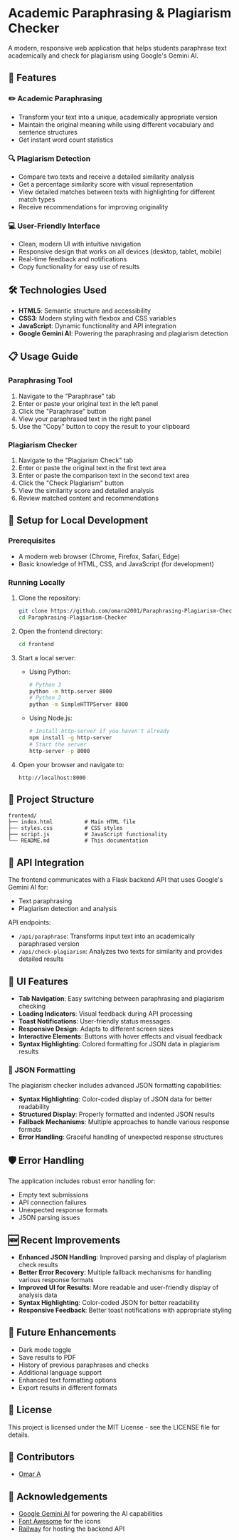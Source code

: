 # Academic Paraphrasing & Plagiarism Checker 

A modern, responsive web application that helps students paraphrase text academically and check for plagiarism using Google's Gemini AI.

## 🌟 Features

### ✏️ Academic Paraphrasing
- Transform your text into a unique, academically appropriate version
- Maintain the original meaning while using different vocabulary and sentence structures
- Get instant word count statistics

### 🔍 Plagiarism Detection
- Compare two texts and receive a detailed similarity analysis
- Get a percentage similarity score with visual representation
- View detailed matches between texts with highlighting for different match types
- Receive recommendations for improving originality

### 💻 User-Friendly Interface
- Clean, modern UI with intuitive navigation
- Responsive design that works on all devices (desktop, tablet, mobile)
- Real-time feedback and notifications
- Copy functionality for easy use of results

## 🛠️ Technologies Used

- **HTML5**: Semantic structure and accessibility
- **CSS3**: Modern styling with flexbox and CSS variables
- **JavaScript**: Dynamic functionality and API integration
- **Google Gemini AI**: Powering the paraphrasing and plagiarism detection

## 📋 Usage Guide

### Paraphrasing Tool

1. Navigate to the "Paraphrase" tab
2. Enter or paste your original text in the left panel
3. Click the "Paraphrase" button
4. View your paraphrased text in the right panel
5. Use the "Copy" button to copy the result to your clipboard

### Plagiarism Checker

1. Navigate to the "Plagiarism Check" tab
2. Enter or paste the original text in the first text area
3. Enter or paste the comparison text in the second text area
4. Click the "Check Plagiarism" button
5. View the similarity score and detailed analysis
6. Review matched content and recommendations

## 🔧 Setup for Local Development

### Prerequisites

- A modern web browser (Chrome, Firefox, Safari, Edge)
- Basic knowledge of HTML, CSS, and JavaScript (for development)

### Running Locally

1. Clone the repository:
   ```bash
   git clone https://github.com/omara2001/Paraphrasing-Plagiarism-Checker.git
   cd Paraphrasing-Plagiarism-Checker
   ```

2. Open the frontend directory:
   ```bash
   cd frontend
   ```

3. Start a local server:
   - Using Python:
     ```bash
     # Python 3
     python -m http.server 8000
     # Python 2
     python -m SimpleHTTPServer 8000
     ```
   - Using Node.js:
     ```bash
     # Install http-server if you haven't already
     npm install -g http-server
     # Start the server
     http-server -p 8000
     ```

4. Open your browser and navigate to:
   ```
   http://localhost:8000
   ```

## 🧩 Project Structure

```
frontend/
├── index.html          # Main HTML file
├── styles.css          # CSS styles
├── script.js           # JavaScript functionality
└── README.md           # This documentation
```

## 🔄 API Integration

The frontend communicates with a Flask backend API that uses Google's Gemini AI for:

- Text paraphrasing
- Plagiarism detection and analysis

API endpoints:
- `/api/paraphrase`: Transforms input text into an academically paraphrased version
- `/api/check-plagiarism`: Analyzes two texts for similarity and provides detailed results

## 🎨 UI Features

- **Tab Navigation**: Easy switching between paraphrasing and plagiarism checking
- **Loading Indicators**: Visual feedback during API processing
- **Toast Notifications**: User-friendly status messages
- **Responsive Design**: Adapts to different screen sizes
- **Interactive Elements**: Buttons with hover effects and visual feedback
- **Syntax Highlighting**: Colored formatting for JSON data in plagiarism results

### 🔄 JSON Formatting

The plagiarism checker includes advanced JSON formatting capabilities:

- **Syntax Highlighting**: Color-coded display of JSON data for better readability
- **Structured Display**: Properly formatted and indented JSON results
- **Fallback Mechanisms**: Multiple approaches to handle various response formats
- **Error Handling**: Graceful handling of unexpected response structures

## 🛡️ Error Handling

The application includes robust error handling for:
- Empty text submissions
- API connection failures
- Unexpected response formats
- JSON parsing issues

## 🆕 Recent Improvements

- **Enhanced JSON Handling**: Improved parsing and display of plagiarism check results
- **Better Error Recovery**: Multiple fallback mechanisms for handling various response formats
- **Improved UI for Results**: More readable and user-friendly display of analysis data
- **Syntax Highlighting**: Color-coded JSON for better readability
- **Responsive Feedback**: Better toast notifications with appropriate styling

## 🔮 Future Enhancements

- Dark mode toggle
- Save results to PDF
- History of previous paraphrases and checks
- Additional language support
- Enhanced text formatting options
- Export results in different formats

## 📝 License

This project is licensed under the MIT License - see the LICENSE file for details.

## 👥 Contributors

- [Omar A](https://github.com/omara2001)

## 🙏 Acknowledgements

- [Google Gemini AI](https://deepmind.google/technologies/gemini/) for powering the AI capabilities
- [Font Awesome](https://fontawesome.com/) for the icons
- [Railway](https://railway.app/) for hosting the backend API
